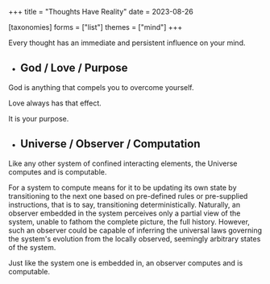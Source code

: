 +++
title = "Thoughts Have Reality"
date = 2023-08-26

[taxonomies]
forms = ["list"]
themes = ["mind"]
+++

Every thought has an immediate and persistent influence on your mind.

<!-- more -->

- ## God / Love / Purpose

God is anything that compels you to overcome yourself.

Love always has that effect.

It is your purpose.

- ## Universe / Observer / Computation

Like any other system of confined interacting elements, the Universe computes and is computable.

For a system to compute means for it to be updating its own state by transitioning to the next one based on pre-defined rules or pre-supplied instructions, that is to say, transitioning deterministically. Naturally, an observer embedded in the system perceives only a partial view of the system, unable to fathom the complete picture, the full history. However, such an observer could be capable of inferring the universal laws governing the system's evolution from the locally observed, seemingly arbitrary states of the system.

Just like the system one is embedded in, an observer computes and is computable.
